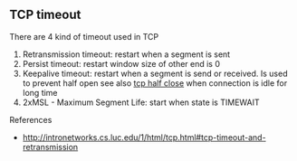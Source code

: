 ## TCP timeout

There are 4 kind of timeout used in TCP

1. Retransmission timeout: restart when a segment is sent
2. Persist timeout: restart window size of other end is 0
3. Keepalive timeout: restart when a segment is send or received. Is used to prevent half open see also [tcp half close](tcp-half-close.md) when connection is idle for long time
4. 2xMSL - Maximum Segment Life: start when state is TIMEWAIT

References

* http://intronetworks.cs.luc.edu/1/html/tcp.html#tcp-timeout-and-retransmission
